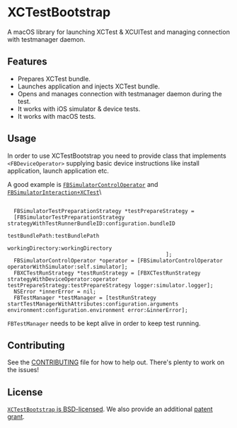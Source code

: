 # XCTestBootstrap
A macOS library for launching XCTest & XCUITest and managing connection with testmanager daemon.

## Features
- Prepares XCTest bundle.
- Launches application and injects XCTest bundle.
- Opens and manages connection with testmanager daemon during the test.
- It works with iOS simulator & device tests.
- It works with macOS tests.

## Usage
In order to use XCTestBootstrap you need to provide class that implements `<FBDeviceOperator>` supplying basic device instructions like install application, launch application etc.

A good example is [`FBSimulatorControlOperator`](https://github.com/facebook/FBSimulatorControl/blob/master/FBSimulatorControl/Interactions/FBSimulatorControlOperator.m)
and [`FBSimulatorInteraction+XCTest`](https://github.com/facebook/FBSimulatorControl/blob/master/FBSimulatorControl/Interactions/FBSimulatorInteraction%2BXCTest.m)\

```objc

  FBSimulatorTestPreparationStrategy *testPrepareStrategy =
  [FBSimulatorTestPreparationStrategy strategyWithTestRunnerBundleID:configuration.bundleID
                                                    testBundlePath:testBundlePath
                                                  workingDirectory:workingDirectory
                                                  ];
  FBSimulatorControlOperator *operator = [FBSimulatorControlOperator operatorWithSimulator:self.simulator];
  FBXCTestRunStrategy *testRunStrategy = [FBXCTestRunStrategy strategyWithDeviceOperator:operator testPrepareStrategy:testPrepareStrategy logger:simulator.logger];
  NSError *innerError = nil;
  FBTestManager *testManager = [testRunStrategy startTestManagerWithAttributes:configuration.arguments environment:configuration.environment error:&innerError];
```

`FBTestManager` needs to be kept alive in order to keep test running.

## Contributing
See the [CONTRIBUTING](CONTRIBUTING) file for how to help out. There's plenty to work on the issues!

## License
[`XCTestBootstrap` is BSD-licensed](LICENSE). We also provide an additional [patent grant](PATENTS).
